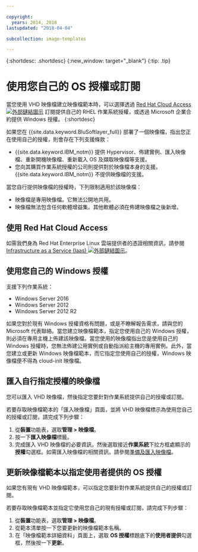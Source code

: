 ```yaml
---

copyright:
  years: 2014, 2018
lastupdated: "2018-04-04"

subcollection: image-templates

---
```


{:shortdesc: .shortdesc}
{:new_window: target="_blank"}
{:tip: .tip}


# 使用您自己的 OS 授權或訂閱

當您使用 VHD 映像檔建立映像檔範本時，可以選擇透過 [Red Hat Cloud Access ![外部鏈結圖示](../../icons/launch-glyph.svg "外部鏈結圖示")](https://www.redhat.com/en/technologies/cloud-computing/cloud-access) 訂閱提供自己的 RHEL 作業系統授權，或透過 Microsoft 企業合約提供 Windows 授權。
{:shortdesc}

如果您在 {{site.data.keyword.BluSoftlayer_full}} 部署了一個映像檔，指出您正在使用自己的授權，則會存在下列支援條款：
* {{site.data.keyword.IBM_notm}} 提供 Hypervisor、佈建實例、匯入映像檔、重新開機映像檔、重新載入 OS 及擷取映像檔等支援。
* 您向其購買作業系統授權的公司則提供對於映像檔本身的支援。{{site.data.keyword.IBM_notm}} 不提供映像檔的支援。

當您自行提供映像檔的授權時，下列限制適用於該映像檔：
* 映像檔是專用映像檔。它無法公開地共用。
* 映像檔無法包含任何軟體增益集。其他軟體必須在佈建映像檔之後新增。

## 使用 Red Hat Cloud Access
如需我們身為 Red Hat Enterprise Linux 雲端提供者的憑證相關資訊，請參閱 [Infrastructure as a Service (Iaas) ![外部鏈結圖示](../../icons/launch-glyph.svg "外部鏈結圖示")](https://access.redhat.com/ecosystem/cloud-provider/2262101)。

## 使用您自己的 Windows 授權
支援下列作業系統：
* Windows Server 2016
* Windows Server 2012
* Windows Server 2012 R2

如果您對於現有 Windows 授權資格有問題，或是不瞭解報告需求，請與您的 Microsoft 代表聯絡。當您建立映像檔範本，指定您使用自己的 Windows 授權，則必須在專用主機上佈建該映像檔。當您使用的映像檔指出您是使用自己的 Windows 授權時，您無法佈建公用實例或自動指派給主機的專用實例。此外，當您建立或更新 Windows 映像檔範本，而它指定您使用自己的授權，Windows 映像檔便不得為 cloud-init 映像檔。

## 匯入自行指定授權的映像檔

您可以匯入 VHD 映像檔，然後指定您要針對作業系統提供自己的授權或訂閱。

若要存取映像檔範本的「匯入映像檔」頁面，並將 VHD 映像檔標示為使用您自己的授權或訂閱，請完成下列步驟：
1. 從**裝置**功能表，選取**管理 > 映像檔**。
2. 按一下**匯入映像檔**標籤。
3. 完成匯入  VHD 映像檔的必要資訊，然後選取接近**作業系統**下拉方框處顯示的**授權**勾選框。如需匯入映像檔的相關資訊，請參閱[準備及匯入映像檔](/docs/infrastructure/image-templates?topic=image-templates-preparing-and-importing-images)。

## 更新映像檔範本以指定使用者提供的 OS 授權

如果您有現有 VHD 映像檔範本，可以指定您要針對作業系統提供自己的授權或訂閱。

若要存取映像檔範本並指定它使用您自己的現有授權或訂閱，請完成下列步驟：
1. 從**裝置**功能表，選取**管理 > 映像檔**。
2. 從範本清單按一下您要更新的映像檔範本名稱。
3. 在「映像檔範本詳細資料」頁面上，選取 **OS 授權**標題底下的**使用者提供**勾選框，然後按一下**更新**。

